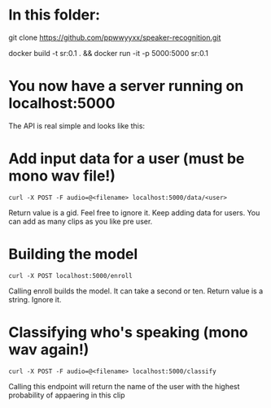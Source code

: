 # In this folder:

git clone https://github.com/ppwwyyxx/speaker-recognition.git

docker build -t sr:0.1 . && docker run -it -p 5000:5000 sr:0.1

# You now have a server running on localhost:5000
The API is real simple and looks like this:

# Add input data for a user (must be mono wav file!)
```
curl -X POST -F audio=@<filename> localhost:5000/data/<user>
```

Return value is a gid. Feel free to ignore it. Keep adding data for users. You can add as many clips as you like pre user.

# Building the model
```
curl -X POST localhost:5000/enroll
```

Calling enroll builds the model. It can take a second or ten. Return value is a string. Ignore it.

# Classifying who's speaking (mono wav again!)
```
curl -X POST -F audio=@<filename> localhost:5000/classify
```

Calling this endpoint will return the name of the user with the highest probability of appaering in this clip
